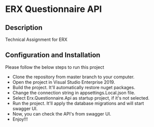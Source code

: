 # ERX Questionnaire API #

## Description ##

Technical Assignment for ERX

## Configuration and Installation ##

Please follow the below steps to run this project

* Clone the repository from master branch to your computer.
* Open the project in Visual Studio Enterprise 2019.
* Build the project. It'll automatically restore nuget packages.
* Change the connection string in appsettings.Local.json file.
* Select Erx.Questionnaire.Api as startup project, if it's not selected.
* Run the project. It'll apply the database migrations and will start swagger UI.
* Now, you can check the API's from swagger UI.
* Enjoy!!!
